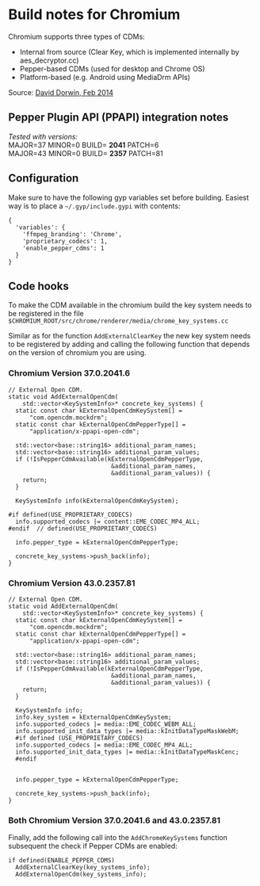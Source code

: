 # Build notes for Chromium

Chromium supports three types of CDMs:

* Internal from source (Clear Key, which is implemented internally by aes_decryptor.cc)
* Pepper-based CDMs (used for desktop and Chrome OS)
* Platform-based (e.g. Android using MediaDrm APIs)

Source: [David Dorwin, Feb 2014](https://groups.google.com/a/chromium.org/d/msg/chromium-dev/exotX6Nf_z0/UtMi4a2sLncJ)

## Pepper Plugin API (PPAPI) integration notes

*Tested with versions:*
<br />
MAJOR=37
MINOR=0
BUILD= **2041**
PATCH=6
<br />
MAJOR=43
MINOR=0
BUILD= **2357**
PATCH=81

## Configuration

Make sure to have the following gyp variables set before building.
Easiest way is to place a ```~/.gyp/include.gypi``` with contents:
```
{
  'variables': {
    'ffmpeg_branding': 'Chrome',
    'proprietary_codecs': 1,
    'enable_pepper_cdms': 1
  }
}
```

## Code hooks

To make the CDM available in the chromium build the key system needs to be
registered in the file ```$CHROMIUM_ROOT/src/chrome/renderer/media/chrome_key_systems.cc```

Similar as for the function ```AddExternalClearKey``` the new key system needs
to be registered by adding and calling the following function that depends on the version of chromium you are using.

### Chromium Version 37.0.2041.6

```
// External Open CDM.
static void AddExternalOpenCdm(
    std::vector<KeySystemInfo>* concrete_key_systems) {
  static const char kExternalOpenCdmKeySystem[] =
      "com.opencdm.mockdrm";
  static const char kExternalOpenCdmPepperType[] =
      "application/x-ppapi-open-cdm";

  std::vector<base::string16> additional_param_names;
  std::vector<base::string16> additional_param_values;
  if (!IsPepperCdmAvailable(kExternalOpenCdmPepperType,
                             &additional_param_names,
                             &additional_param_values)) {
    return;
  }

  KeySystemInfo info(kExternalOpenCdmKeySystem);

#if defined(USE_PROPRIETARY_CODECS)
  info.supported_codecs |= content::EME_CODEC_MP4_ALL;
#endif  // defined(USE_PROPRIETARY_CODECS)

  info.pepper_type = kExternalOpenCdmPepperType;

  concrete_key_systems->push_back(info);
}
```

### Chromium Version 43.0.2357.81

```
// External Open CDM.
static void AddExternalOpenCdm(
    std::vector<KeySystemInfo>* concrete_key_systems) {
  static const char kExternalOpenCdmKeySystem[] =
      "com.opencdm.mockdrm";
  static const char kExternalOpenCdmPepperType[] =
      "application/x-ppapi-open-cdm";

  std::vector<base::string16> additional_param_names;
  std::vector<base::string16> additional_param_values;
  if (!IsPepperCdmAvailable(kExternalOpenCdmPepperType,
                             &additional_param_names,
                             &additional_param_values)) {
    return;
  }

  KeySystemInfo info;
  info.key_system = kExternalOpenCdmKeySystem;
  info.supported_codecs |= media::EME_CODEC_WEBM_ALL;
  info.supported_init_data_types |= media::kInitDataTypeMaskWebM;
  #if defined (USE_PROPRIETARY_CODECS)
  info.supported_codecs |= media::EME_CODEC_MP4_ALL;
  info.supported_init_data_types |= media::kInitDataTypeMaskCenc;
  #endif


  info.pepper_type = kExternalOpenCdmPepperType;

  concrete_key_systems->push_back(info);
}
```

### Both Chromium Version 37.0.2041.6 and 43.0.2357.81

Finally, add the following call into the ```AddChromeKeySystems``` function
subsequent the check if Pepper CDMs are enabled:

```
if defined(ENABLE_PEPPER_CDMS)
  AddExternalClearKey(key_systems_info);
  AddExternalOpenCdm(key_systems_info);
```
